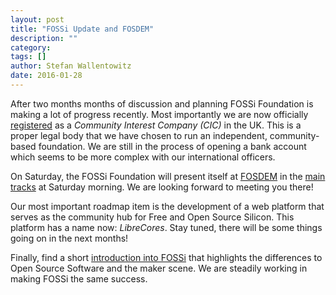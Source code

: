 ```yaml
---
layout: post
title: "FOSSi Update and FOSDEM"
description: ""
category:
tags: []
author: Stefan Wallentowitz
date: 2016-01-28
---
```


After two months months of discussion and planning FOSSi Foundation is
making a lot of progress recently. Most importantly we are now
officially
[registered](https://beta.companieshouse.gov.uk/company/09848956) as a
*Community Interest Company (CIC)* in the UK. This is a proper legal
body that we have chosen to run an independent, community-based
foundation. We are still in the process of opening a bank account
which seems to be more complex with our international officers.

On Saturday, the FOSSi Foundation will present itself at
[FOSDEM](https://fosdem.org/2016/) in the
[main tracks](https://fosdem.org/2016/schedule/event/digital_hardware_design/)
at Saturday morning. We are looking forward to meeting you there!

Our most important roadmap item is the development of a web platform
that serves as the community hub for Free and Open Source
Silicon. This platform has a name now: *LibreCores*. Stay tuned, there
will be some things going on in the next months!

Finally, find a short [introduction into FOSSi](/fossi.html) that
highlights the differences to Open Source Software and the maker
scene. We are steadily working in making FOSSi the same success.
